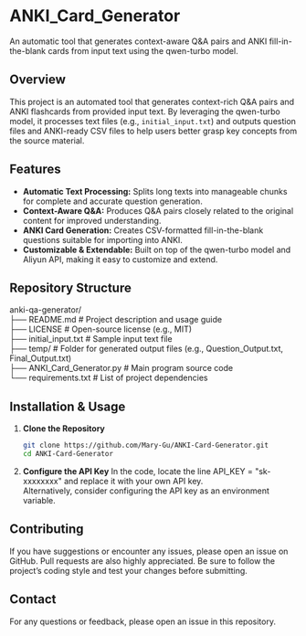 # ANKI_Card_Generator
An automatic tool that generates context-aware Q&amp;A pairs and ANKI fill-in-the-blank cards from input text using the qwen-turbo model.  

## Overview
This project is an automated tool that generates context-rich Q&A pairs and ANKI flashcards from provided input text. By leveraging the qwen-turbo model, it processes text files (e.g., `initial_input.txt`) and outputs question files and ANKI-ready CSV files to help users better grasp key concepts from the source material.  

## Features
- **Automatic Text Processing:** Splits long texts into manageable chunks for complete and accurate question generation.  
- **Context-Aware Q&A:** Produces Q&A pairs closely related to the original content for improved understanding.  
- **ANKI Card Generation:** Creates CSV-formatted fill-in-the-blank questions suitable for importing into ANKI.  
- **Customizable & Extendable:** Built on top of the qwen-turbo model and Aliyun API, making it easy to customize and extend.  

## Repository Structure  
anki-qa-generator/   
├── README.md # Project description and usage guide   
├── LICENSE # Open-source license (e.g., MIT)   
├── initial_input.txt # Sample input text file   
├── temp/ # Folder for generated output files (e.g., Question_Output.txt, Final_Output.txt)   
├── ANKI_Card_Generator.py # Main program source code      
└── requirements.txt # List of project dependencies  

## Installation & Usage

1. **Clone the Repository**
   ```bash
   git clone https://github.com/Mary-Gu/ANKI-Card-Generator.git
   cd ANKI-Card-Generator

2. **Configure the API Key**
In the code, locate the line API_KEY = "sk-xxxxxxxx" and replace it with your own API key.  
Alternatively, consider configuring the API key as an environment variable.

## Contributing
If you have suggestions or encounter any issues, please open an issue on GitHub. Pull requests are also highly appreciated. Be sure to follow the project’s coding style and test your changes before submitting.

## Contact
For any questions or feedback, please open an issue in this repository.
